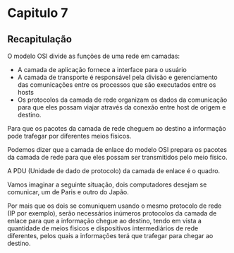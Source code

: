 # Capitulo 7

## Recapitulação

O modelo OSI divide as funções de uma rede em camadas:

* A camada de aplicação fornece a interface para o usuário
* A camada de transporte é responsável pela divisão e gerenciamento das comunicações entre os processos que são executados entre os hosts
* Os protocolos da camada de rede organizam os dados da comunicação para que eles possam viajar através da conexão entre host de origem e destino.

Para que os pacotes da camada de rede cheguem ao destino a informação pode trafegar por diferentes meios físicos.

Podemos dizer que a camada de enlace do modelo OSI prepara os pacotes da camada de rede para que eles possam ser transmitidos pelo meio fisico.

A PDU (Unidade de dado de protocolo) da camada de enlace é o quadro.

Vamos imaginar a seguinte situação, dois computadores desejam se comunicar, um de Paris e outro do Japão.

Por mais que os dois se comuniquem usando o mesmo protocolo de rede (IP por exemplo), serão necessários inúmeros protocolos da camada de enlace para que a informação chegue ao destino, tendo em vista a quantidade de meios fisicos e dispositivos intermediários de rede diferentes, pelos quais a informações terá que trafegar para chegar ao destino.
